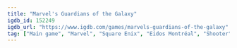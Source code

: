 ```yaml
---
title: "Marvel's Guardians of the Galaxy"
igdb_id: 152249
igdb_url: "https://www.igdb.com/games/marvels-guardians-of-the-galaxy"
tag: ["Main game", "Marvel", "Square Enix", "Eidos Montréal", "Shooter", "Role-playing (RPG)", "Adventure", "Single player", "Third person", "Action", "Science fiction", "Comedy"]
---
```

